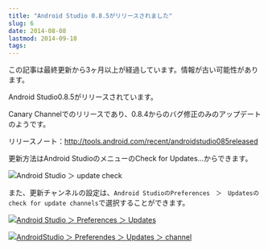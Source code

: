 ```yaml
---
title: "Android Studio 0.8.5がリリースされました"
slug: 6
date: 2014-08-08
lastmod: 2014-09-18
tags: 
---
```


<div id="wppda_alert">この記事は最終更新から3ヶ月以上が経過しています。情報が古い可能性があります。</div><p>Android Studio0.8.5がリリースされています。</p>
<p>Canary Channelでのリリースであり、0.8.4からのバグ修正のみのアップデートのようです。</p>
<p>リリースノート：<a href="http://tools.android.com/recent/androidstudio085released">http://tools.android.com/recent/androidstudio085released</a></p>
<p>更新方法はAndroid StudioのメニューのCheck for Updates&#8230;からできます。</p>
<p><img src="https://android.gcreate.jp/wp-content/uploads/2014/08/update_check.jpg" alt="Android Studio ＞ update check" class="aligncenter size-full wp-image-11" srcset="https://android.gcreate.jp/wp-content/uploads/2014/08/update_check.jpg 274w, https://android.gcreate.jp/wp-content/uploads/2014/08/update_check-150x150.jpg 150w, https://android.gcreate.jp/wp-content/uploads/2014/08/update_check-75x75.jpg 75w, https://android.gcreate.jp/wp-content/uploads/2014/08/update_check-100x100.jpg 100w" sizes="(max-width: 274px) 100vw, 274px" /></p>
<p>また、更新チャンネルの設定は、<code>Android StudioのPreferences　＞　Updatesのcheck for update channels</code>で選択することができます。</p>
<p><a href="https://android.gcreate.jp/wp-content/uploads/2014/08/Preferences.jpg"><img src="https://android.gcreate.jp/wp-content/uploads/2014/08/Preferences-300x253.jpg" alt="Android Studio ＞ Preferences ＞ Updates" class="aligncenter size-medium wp-image-9" srcset="https://android.gcreate.jp/wp-content/uploads/2014/08/Preferences-300x253.jpg 300w, https://android.gcreate.jp/wp-content/uploads/2014/08/Preferences.jpg 713w" sizes="(max-width: 300px) 100vw, 300px" /></a></p>
<p><a href="https://android.gcreate.jp/wp-content/uploads/2014/08/select_channel.jpg"><img src="https://android.gcreate.jp/wp-content/uploads/2014/08/select_channel-300x79.jpg" alt="AndroidStudio ＞ Preferendes ＞ Updates ＞ channel" class="aligncenter size-medium wp-image-10" srcset="https://android.gcreate.jp/wp-content/uploads/2014/08/select_channel-300x79.jpg 300w, https://android.gcreate.jp/wp-content/uploads/2014/08/select_channel.jpg 824w" sizes="(max-width: 300px) 100vw, 300px" /></a></p>

  